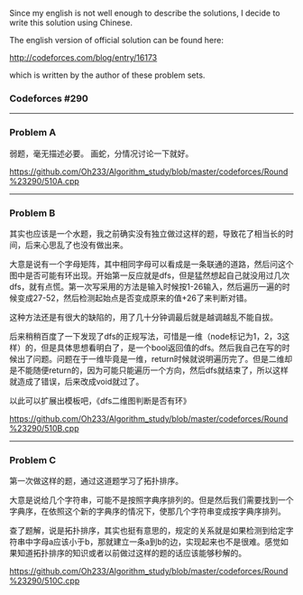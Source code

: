 Since my english is not well enough to describe the solutions, I decide to write this solution using Chinese.

The english version of official solution can be found here:

http://codeforces.com/blog/entry/16173

which is written by the author of these problem sets.

<h3> Codeforces #290 </h3>
<hr>

<h3> Problem A </h3>
弱题，毫无描述必要。
画蛇，分情况讨论一下就好。

https://github.com/Oh233/Algorithm_study/blob/master/codeforces/Round%23290/510A.cpp
<hr>

<h3> Problem B </h3>
其实也应该是一个水题，我之前确实没有独立做过这样的题，导致花了相当长的时间，后来心思乱了也没有做出来。

大意是说有一个字母矩阵，其中相同字母可以看成是一条联通的道路，然后问这个图中是否可能有环出现。开始第一反应就是dfs，但是猛然想起自己就没用过几次dfs，就有点慌。第一次写采用的方法是输入时候按1-26输入，然后遍历一遍的时候变成27-52，然后检测起始点是否变成原来的值+26了来判断对错。

这种方法还是有很大的缺陷的，用了几十分钟调最后就是越调越乱不能自拔。

后来稍稍百度了一下发现了dfs的正规写法，可惜是一维（node标记为1，2，3这样）的，但是具体思想看明白了，是一个bool返回值的dfs。然后我自己在写的时候出了问题。问题在于一维毕竟是一维，return时候就说明遍历完了。但是二维却是不能随便return的，因为可能只能遍历一个方向，然后dfs就结束了，所以这样就造成了错误，后来改成void就过了。

以此可以扩展出模板吧，《dfs二维图判断是否有环》

https://github.com/Oh233/Algorithm_study/blob/master/codeforces/Round%23290/510B.cpp
<hr>

<h3> Problem C </h3>
第一次做这样的题，通过这道题学习了拓扑排序。

大意是说给几个字符串，可能不是按照字典序排列的。但是然后我们需要找到一个字典序，在依照这个新的字典序的情况下，使那几个字符串变成按字典序排列。

查了题解，说是拓扑排序，其实也挺有意思的，规定的关系就是如果检测到给定字符串中字母a应该小于b，那就建立一条a到b的边，实现起来也不是很难。感觉如果知道拓扑排序的知识或者以前做过这样的题的话应该能够秒解的。

https://github.com/Oh233/Algorithm_study/blob/master/codeforces/Round%23290/510C.cpp
